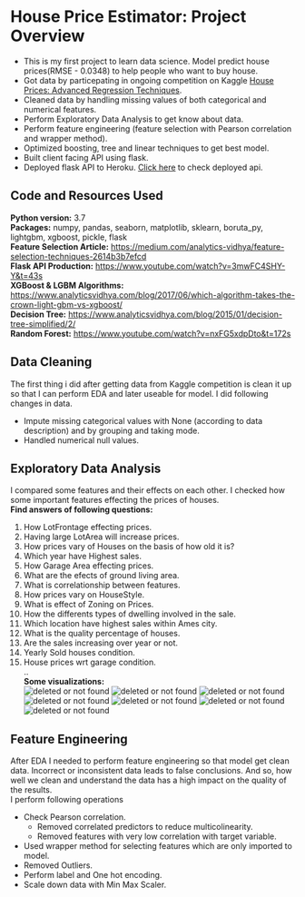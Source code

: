 # House Price Estimator: Project Overview
* This is my first project to learn data science. Model predict house prices(RMSE - 0.0348) to help people who want to buy house.
* Got data by particepating in ongoing competition on Kaggle [House Prices: Advanced Regression Techniques](https://www.kaggle.com/c/house-prices-advanced-regression-techniques).
* Cleaned data by handling missing values of both categorical and numerical features.
* Perform Exploratory Data Analysis to get know about data.
* Perform feature engineering (feature selection with Pearson correlation and wrapper method).
* Optimized boosting, tree and linear techniques to get best model.
* Built client facing API using flask.
* Deployed flask API to Heroku. [Click here](https://predict-your-house-price.herokuapp.com/) to check deployed api.
## Code and Resources Used
**Python version:** 3.7<br>
**Packages:** numpy, pandas, seaborn, matplotlib, sklearn, boruta_py, lightgbm, xgboost, pickle, flask <br>
**Feature Selection Article:** https://medium.com/analytics-vidhya/feature-selection-techniques-2614b3b7efcd <br>
**Flask API Production:** https://www.youtube.com/watch?v=3mwFC4SHY-Y&t=43s <br>
**XGBoost & LGBM Algorithms:** https://www.analyticsvidhya.com/blog/2017/06/which-algorithm-takes-the-crown-light-gbm-vs-xgboost/ <br>
**Decision Tree:** https://www.analyticsvidhya.com/blog/2015/01/decision-tree-simplified/2/ <br>
**Random Forest:** https://www.youtube.com/watch?v=nxFG5xdpDto&t=172s <br>
## Data Cleaning
The first thing i did after getting data from Kaggle competition is clean it up so that I can perform EDA and later useable for model. I did following changes in data.
* Impute missing categorical values with None (according to data description) and by grouping and taking mode.
* Handled numerical null values.
## Exploratory Data Analysis
I compared some features and their effects on each other. I checked how some important features effecting the prices of houses. 
<br>**Find answers of following questions:**
1. How LotFrontage effecting prices.
2. Having large LotArea will increase prices.
3. How prices vary of Houses on the basis of how old it is?
4. Which year have Highest sales.
5. How Garage Area effecting prices.
6. What are the efects of ground living area.
7. What is correlationship between features.
8. How prices vary on HouseStyle.
9. What is effect of Zoning on Prices.
10. How the differents types of dwelling involved in the sale.
11. Which location have highest sales within Ames city.
12. What is the quality percentage of houses.
13. Are the sales increasing over year or not.
14. Yearly Sold houses condition.
15. House prices wrt garage condition.<br>
..
<br>**Some visualizations:**<br>
![deleted or not found](https://github.com/zeeshan-akram/House-Price-Predictions-Project/blob/master/garag-vs-prices.png)
![deleted or not found](https://github.com/zeeshan-akram/House-Price-Predictions-Project/blob/master/house-quality.png)
![deleted or not found](https://github.com/zeeshan-akram/House-Price-Predictions-Project/blob/master/sales-per-year.png)
![deleted or not found](https://github.com/zeeshan-akram/House-Price-Predictions-Project/blob/master/number-of-houses-in-neighbours.png)
![deleted or not found](https://github.com/zeeshan-akram/House-Price-Predictions-Project/blob/master/sold-house-vs-prices.png)
![deleted or not found](https://github.com/zeeshan-akram/House-Price-Predictions-Project/blob/master/old-house-vs-prices.png)
![deleted or not found](https://github.com/zeeshan-akram/House-Price-Predictions-Project/blob/master/yearly-sold-houses-on-the-basis-of-house-condition.png)
## Feature Engineering
After EDA I needed to perform feature engineering so that model get clean data. Incorrect or inconsistent data leads to false conclusions. And so, how well we clean and understand the data has a high impact on the quality of the results.<br>
I perform following operations
* Check Pearson correlation.
  * Removed correlated predictors to reduce multicolinearity.
  * Removed features with very low correlation with target variable.
* Used wrapper method for selecting features which are only imported to model.
* Removed Outliers.
* Perform label and One hot encoding.
* Scale down data with Min Max Scaler.
